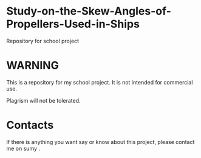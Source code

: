 # Study-on-the-Skew-Angles-of-Propellers-Used-in-Ships
Repository for school project

# WARNING
This is a repository for my school project. It is not intended for commercial use. 

Plagrism will not be tolerated.

# Contacts
If there is anything you want say or know about this project, please contact me on sumy . 
